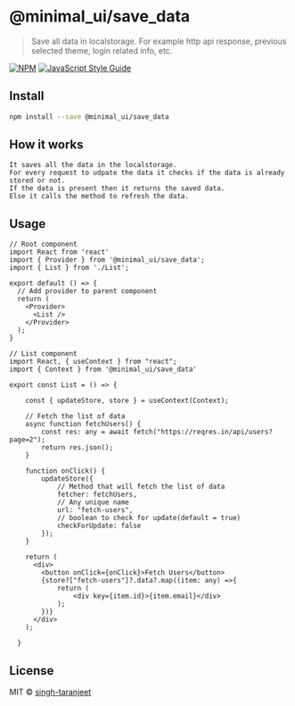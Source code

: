 # @minimal_ui/save_data

> Save all data in localstorage. For example http api response, previous selected theme, login related info, etc.

[![NPM](https://img.shields.io/npm/v/@minimal_ui/save_data.svg)](https://www.npmjs.com/package/@minimal_ui/save_data) [![JavaScript Style Guide](https://img.shields.io/badge/code_style-standard-brightgreen.svg)](https://standardjs.com)

## Install

```bash
npm install --save @minimal_ui/save_data
```
## How it works
```
It saves all the data in the localstorage. 
For every request to udpate the data it checks if the data is already stored or not.
If the data is present then it returns the saved data.
Else it calls the method to refresh the data.
```

## Usage

```tsx
// Root component
import React from 'react'
import { Provider } from '@minimal_ui/save_data';
import { List } from './List';

export default () => {
  // Add provider to parent component
  return (
    <Provider>
      <List />
    </Provider>
  );
}

// List component
import React, { useContext } from "react";
import { Context } from '@minimal_ui/save_data'

export const List = () => {

    const { updateStore, store } = useContext(Context);
  
    // Fetch the list of data
    async function fetchUsers() {
        const res: any = await fetch("https://reqres.in/api/users?page=2");
        return res.json();
    }
  
    function onClick() {
        updateStore({
            // Method that will fetch the list of data
            fetcher: fetchUsers,
            // Any unique name
            url: "fetch-users",
            // boolean to check for update(default = true)
            checkForUpdate: false
        });
    }

    return (
      <div>
        <button onClick={onClick}>Fetch Users</button>
        {store?["fetch-users"]?.data?.map((item: any) =>{
            return (
                <div key={item.id}>{item.email}</div>
            );
        })}
      </div>
    );
  
  }
```

## License

MIT © [singh-taranjeet](https://github.com/singh-taranjeet)
